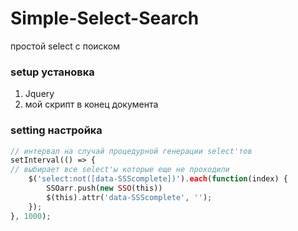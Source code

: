 # Simple-Select-Search
простой select с поиском

### setup установка
1) Jquery <script src="https://ajax.googleapis.com/ajax/libs/jquery/3.4.1/jquery.min.js"></script>
2) мой скрипт в конец документа <script src="SSS.js"></script>

### setting настройка
```php
// интервал на случай процедурной генерации select'тов
setInterval(() => {
// выбирает все select'ы которые еще не проходили
    $('select:not([data-SSScomplete])').each(function(index) {
        SSOarr.push(new SSO(this))
        $(this).attr('data-SSScomplete', '');
    });
}, 1000);

```
